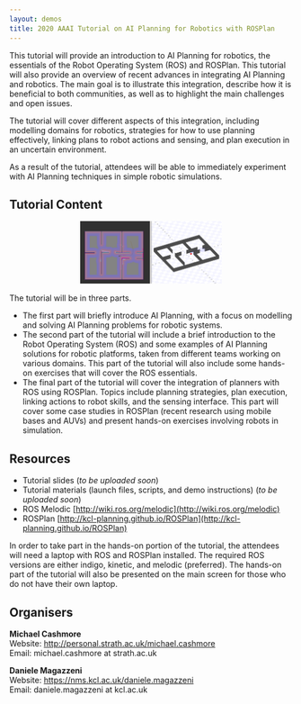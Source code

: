```yaml
---
layout: demos
title: 2020 AAAI Tutorial on AI Planning for Robotics with ROSPlan
---
```

						
This tutorial will provide an introduction to AI Planning for robotics, the essentials of the Robot Operating System (ROS) and ROSPlan. This tutorial will also provide an overview of recent advances in integrating AI Planning and robotics. The main goal is to illustrate this integration, describe how it is beneficial to both communities, as well as to highlight the main challenges and open issues.

The tutorial will cover different aspects of this integration, including modelling domains for robotics, strategies for how to use planning effectively, linking plans to robot actions and sensing, and plan execution in an uncertain environment. 

As a result of the tutorial, attendees will be able to immediately experiment with AI Planning techniques in simple robotic simulations.

## Tutorial Content

<center><img alt="demo screenshot" src="images/stage_demo.png" width="50%"></center>

The tutorial will be in three parts.

- The first part will briefly introduce AI Planning, with a focus on modelling and solving AI Planning problems for robotic systems.
- The second part of the tutorial will include a brief introduction to the Robot Operating System (ROS) and some examples of AI Planning solutions for robotic platforms, taken from different teams working on various domains. This part of the tutorial will also include some hands-on exercises that will cover the ROS essentials.
- The final part of the tutorial will cover the integration of planners with ROS using ROSPlan. Topics include planning strategies, plan execution, linking actions to robot skills, and the sensing interface. This part will cover some case studies in ROSPlan (recent research using mobile bases and AUVs) and present hands-on exercises involving robots in simulation.

## Resources
			
- Tutorial slides (*to be uploaded soon*)
- Tutorial materials (launch files, scripts, and demo instructions) (*to be uploaded soon*)
- ROS Melodic [http://wiki.ros.org/melodic](http://wiki.ros.org/melodic)
- ROSPlan [http://kcl-planning.github.io/ROSPlan](http://kcl-planning.github.io/ROSPlan)

In order to take part in the hands-on portion of the tutorial, the attendees will need a laptop with ROS and ROSPlan installed. The required ROS versions are either indigo, kinetic, and melodic (preferred). The hands-on part of the tutorial will also be presented on the main screen for those who do not have their own laptop.
			
## Organisers
			
**Michael Cashmore**  
Website: <a href="http://personal.strath.ac.uk/michael.cashmore/">http://personal.strath.ac.uk/michael.cashmore</a>  
Email: michael.cashmore at strath.ac.uk

**Daniele Magazzeni**  
Website: <a href="https://nms.kcl.ac.uk/daniele.magazzeni">https://nms.kcl.ac.uk/daniele.magazzeni</a>  
Email: daniele.magazzeni at kcl.ac.uk
